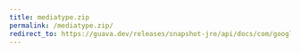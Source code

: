 ```yaml
---
title: mediatype.zip
permalink: /mediatype.zip/
redirect_to: https://guava.dev/releases/snapshot-jre/api/docs/com/google/common/net/MediaType.html#ZIP
---
```

